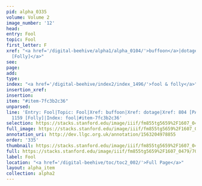 ```yaml
---
pid: alpha_0335
volume: Volume 2
image_number: '12'
head: 
entry: Fool
topic: Fool
first_letter: F
xref: "<a href='/digital-beehive/alpha1/alpha_0104/'>buffoon</a>|dotage|<a href='/digital-beehive/toc/toc2_225/'>1159
  [Folly]</a>"
see: 
page: 
add: 
type: 
index: "<a href='/digital-beehive/index2/index_1496/'>fool & folly</a>"
insertion_xref: 
insertion: 
item: "#item-7fc3b2c36"
unparsed: 
line: 'Entry: Fool|Topic: Fool|Xref: buffoon|Xref: dotage|Xref: 804 [PAGE_MISSING]|Xref:
  1159 [Folly]|Index: fool|#item-7fc3b2c36'
selection: https://stacks.stanford.edu/image/iiif/fm855tg5659%2F1607_0479/704,2203,3067,994/full/0/default.jpg
full_image: https://stacks.stanford.edu/image/iiif/fm855tg5659%2F1607_0479/full/full/0/default.jpg
annotation_uri: http://dev.llgc.org.uk/annotation/1563204978855
order: '335'
thumbnail: https://stacks.stanford.edu/image/iiif/fm855tg5659%2F1607_0479/704,2203,600,180/250,/0/default.jpg
full: https://stacks.stanford.edu/image/iiif/fm855tg5659%2F1607_0479/704,2203,3067,994/full/0/default.jpg
label: Fool
location: "<a href='/digital-beehive/toc/toc2_002/'>Full Page</a>"
layout: alpha_item
collection: alpha2
---
```

